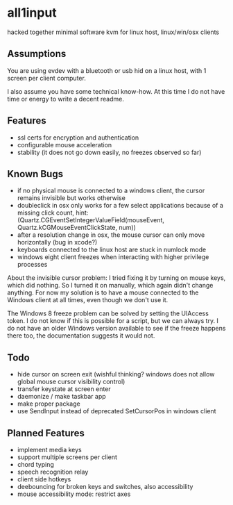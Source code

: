 # all1input
hacked together minimal software kvm for linux host, linux/win/osx clients

## Assumptions
You are using evdev with a bluetooth or usb hid on a linux host, with 1 screen per client computer.

I also assume you have some technical know-how. At this time I do not have time or energy to write a decent readme.

## Features
* ssl certs for encryption and authentication
* configurable mouse acceleration
* stability (it does not go down easily, no freezes observed so far)

## Known Bugs
* if no physical mouse is connected to a windows client, the cursor remains invisible but works otherwise
* doubleclick in osx only works for a few select applications because of a missing click count, hint: (Quartz.CGEventSetIntegerValueField(mouseEvent, Quartz.kCGMouseEventClickState, num))
* after a resolution change in osx, the mouse cursor can only move horizontally (bug in xcode?)
* keyboards connected to the linux host are stuck in numlock mode
* windows eight client freezes when interacting with higher privilege processes

About the invisible cursor problem: I tried fixing it by turning on mouse keys, which did nothing. So I turned it on manually, which again didn't change anything. For now my solution is to have a mouse connected to the Windows client at all times, even though we don't use it.

The Windows 8 freeze problem can be solved by setting the UIAccess token. I do not know if this is possible for a script, but we can always try. I do not have an older Windows version available to see if the freeze happens there too, the documentation suggests it would not.

## Todo
* hide cursor on screen exit (wishful thinking? windows does not allow global mouse cursor visibility control)
* transfer keystate at screen enter
* daemonize / make taskbar app
* make proper package
* use SendInput instead of deprecated SetCursorPos in windows client

## Planned Features
* implement media keys
* support multiple screens per client
* chord typing
* speech recognition relay
* client side hotkeys
* deebouncing for broken keys and switches, also accessibility
* mouse accessibility mode: restrict axes
